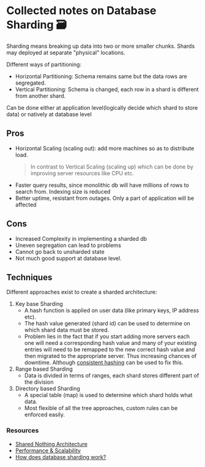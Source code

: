 # Collected notes on Database Sharding 🗃
<!-- 16 Feb, 2021 -->

Sharding means breaking up data into two or more smaller chunks.
Shards may deployed at separate "physical" locations.

Different ways of partitioning:

- Horizontal Partitioning: Schema remains same but the data rows are segregated.
- Vertical Partitioning: Schema is changed, each row in a shard is different from another shard.

Can be done either at application level(logically decide which shard to store data) or natively at database level

## Pros

- Horizontal Scaling (scaling out): add more machines so as to distribute load.
  > In contrast to Vertical Scaling (scaling up) which can be done by improving server resources like CPU etc.
- Faster query results, since monolithic db will have millions of rows to search from. Indexing size is reduced
- Better uptime, resistant from outages. Only a part of application will be affected


## Cons

- Increased Complexity in implementing a sharded db
- Uneven segregation can lead to problems
- Cannot go back to unsharded state
- Not much good support at database level.

## Techniques

Different approaches exist to create a sharded architecture:

1. Key base Sharding
   - A hash function is applied on user data (like primary keys, IP address etc).
   - The hash value generated (shard id) can be used to determine on which shard data must be stored.
   - Problem lies in the fact that if you start adding more servers each one will need a corresponding hash value and many of your existing entries will need to be remapped to the new correct hash value and then migrated to the appropriate server. Thus increasing chances of downtime. Although [consistent hashing](https://en.wikipedia.org/wiki/Consistent_hashing) can be used to fix this.
2. Range based Sharding
   - Data is divided in terms of ranges, each shard stores different part of the division
3. Directory based Sharding
   - A special table (map) is used to determine which shard holds what data.
   - Most flexible of all the tree approaches, custom rules can be enforced easily.

### Resources

- [Shared Nothing Architecture](https://en.wikipedia.org/wiki/Shared-nothing_architecture)
- [Performance & Scalability](https://www.infoq.com/performance-scalability/)
- [How does database sharding work?](https://planetscale.com/blog/how-does-database-sharding-work)


